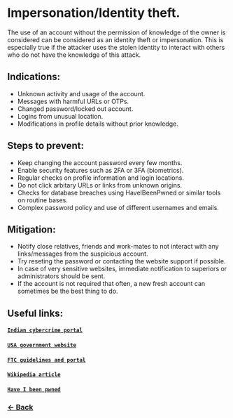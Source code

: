 # Impersonation/Identity theft.
The use of an account without the permission of knowledge of the owner is considered can be considered as an identity theft or impersonation. This is especially true if the attacker uses the stolen identity to interact with others who do not have the knowledge of this attack.


## Indications:
- Unknown activity and usage of the account.
- Messages with harmful URLs or OTPs.
- Changed password/locked out account.
- Logins from unusual location.
- Modifications in profile details without prior knowledge.


## Steps to prevent:
- Keep changing the account password every few months.
- Enable security features such as 2FA or 3FA (biometrics).
- Regular checks on profile information and login locations.
- Do not click arbitary URLs or links from unknown origins.
- Checks for database breaches using HaveIBeenPwned or similar tools on routine bases.
- Complex password policy and use of different usernames and emails.


## Mitigation:
- Notify close relatives, friends and work-mates to not interact with any links/messages from the suspicious account.
- Try reseting the password or contacting the website support if possible.
- In case of very sensitive websites, immediate notification to superiors or administrators should be sent.
- If the account is not required that often, a new fresh account can sometimes be the best thing to do.


## Useful links:
#### [`Indian cybercrime portal`](https://cybercrime.gov.in/)
#### [`USA government website`](https://www.usa.gov/identity-theft)
#### [`FTC guidelines and portal`](https://www.identitytheft.gov/)
#### [`Wikipedia article`](https://en.wikipedia.org/wiki/Identity_theft)
#### [`Have I been pwned`](https://haveibeenpwned.com/)

### [← Back](index.md)
